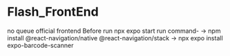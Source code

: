 # Flash_FrontEnd
no queue official frontend
Before run npx expo start
run command-
       -> npm install @react-navigation/native @react-navigation/stack
       ->  npx expo install expo-barcode-scanner
       
